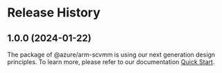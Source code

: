 # Release History
    
## 1.0.0 (2024-01-22)

The package of @azure/arm-scvmm is using our next generation design principles. To learn more, please refer to our documentation [Quick Start](https://aka.ms/js-track2-quickstart).
